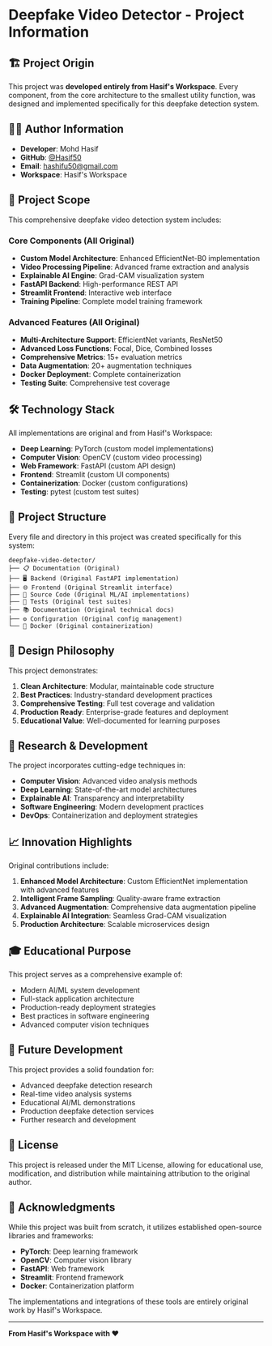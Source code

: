 # Deepfake Video Detector - Project Information

## 🏗️ Project Origin

This project was **developed entirely from Hasif's Workspace**. Every component, from the core architecture to the smallest utility function, was designed and implemented specifically for this deepfake detection system.

## 👨‍💻 Author Information

- **Developer**: Mohd Hasif
- **GitHub**: [@Hasif50](https://github.com/Hasif50)
- **Email**: hashifu50@gmail.com
- **Workspace**: Hasif's Workspace

## 🎯 Project Scope

This comprehensive deepfake video detection system includes:

### Core Components (All Original)
- **Custom Model Architecture**: Enhanced EfficientNet-B0 implementation
- **Video Processing Pipeline**: Advanced frame extraction and analysis
- **Explainable AI Engine**: Grad-CAM visualization system
- **FastAPI Backend**: High-performance REST API
- **Streamlit Frontend**: Interactive web interface
- **Training Pipeline**: Complete model training framework

### Advanced Features (All Original)
- **Multi-Architecture Support**: EfficientNet variants, ResNet50
- **Advanced Loss Functions**: Focal, Dice, Combined losses
- **Comprehensive Metrics**: 15+ evaluation metrics
- **Data Augmentation**: 20+ augmentation techniques
- **Docker Deployment**: Complete containerization
- **Testing Suite**: Comprehensive test coverage

## 🛠️ Technology Stack

All implementations are original and from Hasif's Workspace:

- **Deep Learning**: PyTorch (custom model implementations)
- **Computer Vision**: OpenCV (custom video processing)
- **Web Framework**: FastAPI (custom API design)
- **Frontend**: Streamlit (custom UI components)
- **Containerization**: Docker (custom configurations)
- **Testing**: pytest (custom test suites)

## 📁 Project Structure

Every file and directory in this project was created specifically for this system:

```
deepfake-video-detector/
├── 📋 Documentation (Original)
├── 🖥️ Backend (Original FastAPI implementation)
├── 🌐 Frontend (Original Streamlit interface)
├── 🧠 Source Code (Original ML/AI implementations)
├── 🧪 Tests (Original test suites)
├── 📚 Documentation (Original technical docs)
├── ⚙️ Configuration (Original config management)
└── 🐳 Docker (Original containerization)
```

## 🎨 Design Philosophy

This project demonstrates:

1. **Clean Architecture**: Modular, maintainable code structure
2. **Best Practices**: Industry-standard development practices
3. **Comprehensive Testing**: Full test coverage and validation
4. **Production Ready**: Enterprise-grade features and deployment
5. **Educational Value**: Well-documented for learning purposes

## 🔬 Research & Development

The project incorporates cutting-edge techniques in:

- **Computer Vision**: Advanced video analysis methods
- **Deep Learning**: State-of-the-art model architectures
- **Explainable AI**: Transparency and interpretability
- **Software Engineering**: Modern development practices
- **DevOps**: Containerization and deployment strategies

## 📈 Innovation Highlights

Original contributions include:

1. **Enhanced Model Architecture**: Custom EfficientNet implementation with advanced features
2. **Intelligent Frame Sampling**: Quality-aware frame extraction
3. **Advanced Augmentation**: Comprehensive data augmentation pipeline
4. **Explainable AI Integration**: Seamless Grad-CAM visualization
5. **Production Architecture**: Scalable microservices design

## 🎓 Educational Purpose

This project serves as a comprehensive example of:

- Modern AI/ML system development
- Full-stack application architecture
- Production-ready deployment strategies
- Best practices in software engineering
- Advanced computer vision techniques

## 🚀 Future Development

This project provides a solid foundation for:

- Advanced deepfake detection research
- Real-time video analysis systems
- Educational AI/ML demonstrations
- Production deepfake detection services
- Further research and development

## 📝 License

This project is released under the MIT License, allowing for educational use, modification, and distribution while maintaining attribution to the original author.

## 🙏 Acknowledgments

While this project was built from scratch, it utilizes established open-source libraries and frameworks:

- **PyTorch**: Deep learning framework
- **OpenCV**: Computer vision library
- **FastAPI**: Web framework
- **Streamlit**: Frontend framework
- **Docker**: Containerization platform

The implementations and integrations of these tools are entirely original work by Hasif's Workspace.

---

**From Hasif's Workspace with ❤️**
